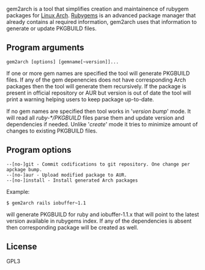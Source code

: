 gem2arch is a tool that simplifies creation and maintainence of rubygem packages for [Linux Arch](https://www.archlinux.org/). [Rubygems](http://rubygems.org/) is an advanced package manager that already contains al required information, gem2arch uses that information to generate or update PKGBUILD files.

Program arguments
---
    gem2arch [options] [gemname[~version]]...

If one or more gem names are specified the tool will generate PKGBUILD files. If any of the gem depenencies does not have corresponding Arch packages then the tool will generate them recursively. If the package is present in official repository or AUR but version is out of date the tool will print a warning helping users to keep package up-to-date.

If no gem names are specified then tool works in '_version bump_' mode. It will read all _ruby-\*/PKGBUILD_ files parse them and update version and dependencies if needed. Unlike '_create_' mode it tries to minimize amount of changes to existing PKGBUILD files.

Program options
---
    --[no-]git - Commit codifications to git repository. One change per apckage bump.
    --[no-]aur - Upload modified package to AUR.
    --[no-]install - Install generated Arch packages

Example:

    $ gem2arch rails iobuffer~1.1
will generate PKGBUILD for ruby and iobuffer-1.1.x that will point to the latest version available in rubygems index. If any of the dependencies is absent then corresponding package will be created as well.


License
----
GPL3

